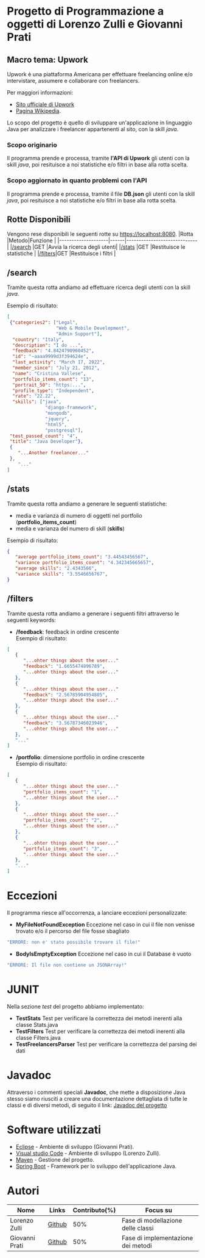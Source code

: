 # Progetto di Programmazione a oggetti di Lorenzo Zulli e Giovanni Prati
## Macro tema: Upwork

Upwork è una piattaforma Americana per effettuare freelancing online e/o intervistare, assumere e collaborare con freelancers.

Per maggiori informazioni: 
* [Sito ufficiale di Upwork](https://www.upwork.com/)
* [Pagina Wikipedia](https://en.wikipedia.org/wiki/Upwork).

Lo scopo del progetto è quello di sviluppare un'applicazione in linguaggio Java per analizzare i freelancer appartenenti al sito, con la skill *java*.

### Scopo originario
Il programma prende e processa, tramite **l'API di Upwork** gli utenti con la skill *java*, poi resituisce a noi statistiche e/o filtri in base alla rotta scelta.

### Scopo aggiornato in quanto problemi con l'API
Il programma prende e processa, tramite il file **DB.json** gli utenti con la skill *java*, poi resituisce a noi statistiche e/o filtri in base alla rotta scelta.

## Rotte Disponibili
Vengono rese disponibili le seguenti rotte su [https://localhost:8080](https://localhost:8080).
|Rotta               |Metodo|Funzione                     |
|--------------------|------|-----------------------------|
|[/search](#search)  |GET   |Avvia la ricerca degli utenti|
|[/stats](#stats)    |GET   |Restituisce le statistiche   |
|[/filters](#filters)|GET   |Restituisce i filtri         |

## /search
Tramite questa rotta andiamo ad effettuare ricerca degli utenti con la skill *java*.

Esempio di risultato:
```json
[
 {"categories2": ["Legal",
                  "Web & Mobile Development",
                  "Admin Support"],
  "country": "Italy",
  "description": "I do ...",
  "feedback": "4.8424790960452",
  "id": "~aaaa9999d3f394624e",
  "last_activity": "March 17, 2022",
  "member_since": "July 21, 2012",
  "name": "Cristina Vallese",
  "portfolio_items_count": "13",
  "portrait_50": "https:...",
  "profile_type": "Independent",
  "rate": "22.22",
  "skills": ["java",
              "django-framework",
              "mongodb",
              "jquery",
              "html5",
              "postgresql"],
 "test_passed_count": "4",
 "title": "Java Developer"},
 {
    "...Another freelancer..."
 },
    "..."
]
```

## /stats
Tramite questa rotta andiamo a generare le seguenti statistiche:
* media e varianza di numero di oggetti nel portfolio (**portfolio_items_count**)
* media e varianza del numero di skill (**skills**)
  
Esempio di risultato:
```json
{
   "average portfolio_items_count": "3.44543456567",
   "variance portfolio_items_count": "4.342345665657",
   "average skills": "2.4343566",
   "variance skills": "3.5546656767",
}
```

## /filters
Tramite questa rotta andiamo a generare i seguenti filtri attraverso le seguenti keywords:
* **/feedback**: feedback in ordine crescente<br> 
   Esempio di risultato: 
```json
[
   {
      "...ohter things about the user..."
      "feedback": "1.6655474896789",
      "...ohter things about the user..."
   },
   {
      "...ohter things about the user..."
      "feedback": "2.56785904954805",
      "...ohter things about the user..."
   },
   {
      "...ohter things about the user..."
      "feedback": "3.56787346023946",
      "...ohter things about the user..."
   },
   "..."
]
```
* **/portfolio**: dimensione portfolio in ordine crescente<br>
   Esempio di risultato: 
```json
[
   {
      "...ohter things about the user..."
      "portfolio_items_count": "1",
      "...ohter things about the user..."
   },
   {
      "...ohter things about the user..."
      "portfolio_items_count": "2",
      "...ohter things about the user..."
   },
   {
      "...ohter things about the user..."
      "portfolio_items_count": "3",
      "...ohter things about the user..."
   },
   "..."
]
```

# Eccezioni
Il programma riesce all'occorrenza, a lanciare eccezioni personalizzate:
* **MyFileNotFoundException** Eccezione nel caso in cui il file non venisse trovato e/o il percorso del file fosse sbagliato<br>
```java
"ERRORE: non e' stato possibile trovare il file!"
```
* **BodyIsEmptyException** Eccezione nel caso in cui il Database è vuoto<br>
```java
"ERRORE: Il file non contiene un JSONArray!"
```

# JUNIT
Nella sezione *test* del progetto abbiamo implementato:
* **TestStats** Test per verificare la correttezza dei metodi inerenti alla classe Stats.java
* **TestFilters** Test per verificare la correttezza dei metodi inerenti alla classe Filters.java
* **TestFreelancersParser** Test per verificare la correttezza del parsing dei dati

# Javadoc
Attraverso i commenti speciali **Javadoc**, che mette a disposizione Java stesso siamo riusciti a creare una documentazione dettagliata di tutte le classi e di diversi metodi, di seguito il link: [Javadoc del progetto](https://www.youtube.com/watch?v=dQw4w9WgXcQ)

# Software utilizzati
* [Eclipse](https://www.eclipse.org/downloads/) - Ambiente di sviluppo (Giovanni Prati).
* [Visual studio Code](https://code.visualstudio.com/Download) - Ambiente di sviluppo (Lorenzo Zulli).
* [Maven](https://maven.apache.org/) - Gestione del progetto.
* [Spring Boot](https://spring.io/projects/spring-boot) - Framework per lo sviluppo dell'applicazione Java.

# Autori
|Nome          |Links                                    |Contributo(%)|Focus su                          |
|--------------|-----------------------------------------|-------------|----------------------------------|
|Lorenzo Zulli |[Github](https://github.com/lorenzozulli)|50%          |Fase di modellazione delle classi |
|Giovanni Prati|[Github](https://github.com/jjohnnyUtah) |50%          |Fase di implementazione dei metodi|